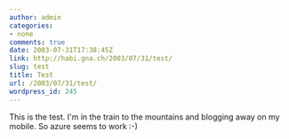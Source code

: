 ```yaml
---
author: admin
categories:
- none
comments: true
date: 2003-07-31T17:38:45Z
link: http://habi.gna.ch/2003/07/31/test/
slug: test
title: Test
url: /2003/07/31/test/
wordpress_id: 245
---
```


This is the test. I'm in the train to the mountains and blogging away on my mobile. 
So azure seems to work :-)
